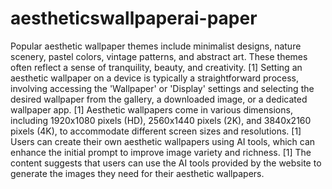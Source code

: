# aestheticswallpaperai-paper

Popular aesthetic wallpaper themes include minimalist designs, nature scenery, pastel colors, vintage patterns, and abstract art. These themes often reflect a sense of tranquility, beauty, and creativity. [1]
Setting an aesthetic wallpaper on a device is typically a straightforward process, involving accessing the 'Wallpaper' or 'Display' settings and selecting the desired wallpaper from the gallery, a downloaded image, or a dedicated wallpaper app. [1]
Aesthetic wallpapers come in various dimensions, including 1920x1080 pixels (HD), 2560x1440 pixels (2K), and 3840x2160 pixels (4K), to accommodate different screen sizes and resolutions. [1]
Users can create their own aesthetic wallpapers using AI tools, which can enhance the initial prompt to improve image variety and richness. [1]
The content suggests that users can use the AI tools provided by the website to generate the images they need for their aesthetic wallpapers.
